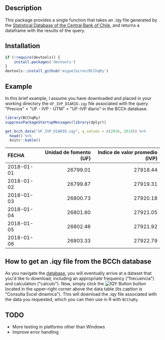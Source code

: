 
Description
-----------

This package provides a single function that takes an .iqy file generated by the [Statistical Database of the Central Bank of Chile](https://si3.bcentral.cl/Siete/secure/cuadros/home.aspx), and returns a dataframe with the results of the query.

Installation
------------

``` r
if (!require(devtools)) {
    install.packages('devtools')
}
devtools::install_github('miguelbiron/BCChqRy')
```

Example
-------

In this brief example, I assume you have downloaded and placed in your working directory the `UF_IVP_DIARIO.iqy` file associated with the query "Precios" &gt; "UF - IVP - UTM" &gt; "UF-IVP diario" in the BCCh database.

``` r
library(BCChqRy)
suppressPackageStartupMessages(library(dplyr))

get_bcch_data("UF_IVP_DIARIO.iqy", q_values = c(2018, 2018)) %>% 
  head() %>% 
  knitr::kable()
```

| FECHA      |  Unidad de fomento (UF)|  Indice de valor promedio (IVP)|
|:-----------|-----------------------:|-------------------------------:|
| 2018-01-01 |                26799.01|                        27918.44|
| 2018-01-02 |                26799.87|                        27919.31|
| 2018-01-03 |                26800.73|                        27920.18|
| 2018-01-04 |                26801.60|                        27921.05|
| 2018-01-05 |                26802.46|                        27921.92|
| 2018-01-06 |                26803.33|                        27922.79|

How to get an .iqy file from the BCCh database
----------------------------------------------

As you navigate the [database](https://si3.bcentral.cl/Siete/secure/cuadros/home.aspx), you will eventually arrive at a dataset that you'd like to download, including an appropriate frequency ("frecuencia") and calculation ("calculo"). Now, simply click the ![IQY Button](https://si3.bcentral.cl/Siete/Images/Botonera/diseno/iqy.gif) button located in the upper-right corner above the data table (its caption is "Consulta Excel dinamica"). This will download the .iqy file associated with the data you requested, which you can then use in R with `BCChqRy`.

TODO
----

-   More testing in platforms other than Windows
-   Improve error handling
